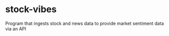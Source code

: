 # stock-vibes
Program that ingests stock and news data to provide market sentiment data via an API 
